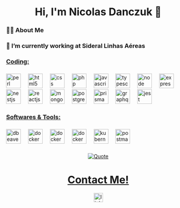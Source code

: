 <h1 align="center">Hi, I'm Nicolas Danczuk 👋</h1>

###

<h3 align="left"> 👨‍💻 About Me</h3>

<h3 align="left">💼 I’m currently working at Sideral Linhas Aéreas</h3>

###

###

<!--
<div align="center">
<a href="https://github.com/NDanck">
<img loading="lazy" height="300em" src="https://github-readme-stats.vercel.app/api/top-langs/?username=NDanck&layout=compact&langs_count=10&theme=nightowl"/>
-->

###

<h3 align="left"><u>Coding:</u></h3>

###

<div align="left">
  <img src="https://cdn.simpleicons.org/perl/0073A1" height="40" alt="perl logo"  />
  <img width="12" />
  <img src="https://cdn.simpleicons.org/html5/E34F26" height="40" alt="html5 logo"  />
  <img width="12" />
  <img src="https://cdn.simpleicons.org/css/663399" height="40" alt="css logo"  />
  <img width="12" />
  <img src="https://cdn.simpleicons.org/php/777BB4" height="40" alt="php logo"  />
  <img width="12" />
  <img src="https://cdn.simpleicons.org/javascript/F7DF1E" height="40" alt="javascript logo"  />
  <img width="12" />
  <img src="https://cdn.simpleicons.org/typescript/3178C6" height="40" alt="typescript logo"  />
  <img width="12" />
  <img src="https://cdn.simpleicons.org/nodedotjs/5FA04E" height="40" alt="node logo"  />
  <img width="12" />
  <img src="https://skillicons.dev/icons?i=express" height="40" alt="express logo"  />
  <img width="12" />
  <img src="https://cdn.simpleicons.org/nestjs/E0234E" height="40" alt="nestjs logo"  />
  <img width="12" />
  <img src="https://cdn.simpleicons.org/react/61DAFB" height="40" alt="reactjs logo"  />
  <img width="12" />
  <img src="https://cdn.simpleicons.org/mongodb/47A248" height="40" alt="mongodb logo"  />
  <img width="12" />
  <img src="https://cdn.simpleicons.org/postgresql/4169E1" height="40" alt="postgresql logo"  />
  <img width="12" />
  <img src="https://cdn.simpleicons.org/prisma/2D3748" height="40" alt="prisma logo"  />
  <img width="12" />
  <img src="https://cdn.simpleicons.org/graphql/E10098" height="40" alt="graphql logo"  />
  <img width="12" />
  <img src="https://cdn.simpleicons.org/jest/C21325" height="40" alt="jest logo"  />
</div>

###

<h3 align="left"><u>Softwares & Tools:</u></h3>

###

<div align="left">
  <img src="https://cdn.simpleicons.org/dbeaver/382923" height="40" alt="dbeaver logo"  />
  <img width="12" />
  <img src="https://cdn.simpleicons.org/linux/FCC624" height="40" alt="docker logo"  />
  <img width="12" />
  <img src="https://cdn.simpleicons.org/git/F05032" height="40" alt="docker logo"  />
  <img width="12" />
  <img src="https://cdn.simpleicons.org/docker/2496ED" height="40" alt="docker logo"  />
  <img width="12" />
  <img src="https://cdn.simpleicons.org/kubernetes/326CE5" height="40" alt="kubernetes logo"  />
  <img width="12" />
  <img src="https://cdn.simpleicons.org/postman/FF6C37" height="40" alt="postman logo"  />
</div>

###

<p align = "center">
	<a href="https://github.com/piyushsuthar/github-readme-quotes"> <img alt = "Quote" src="https://quotes-github-readme.vercel.app/api?type=horizontal&theme=dracula&animation=grow_out_in&quote=Life's+not+about+how+hard+of+a+hit+you+can+give...+it's+about+how+many+you+can+take,+and+still+keep+mooving+forward.&author=Rocky+Balboa">
</p>

###

<div align="center">
  <h1>Contact Me!</h1>
  <a href="https://br.linkedin.com/in/nicolasdanczuk" target="_blank">
    <img src="https://img.shields.io/static/v1?message=LinkedIn&logo=linkedin&label=&color=0077B5&logoColor=white&labelColor=&style=for-the-badge" height="25" alt="linkedin logo"  />
  </a>
</div>

###
